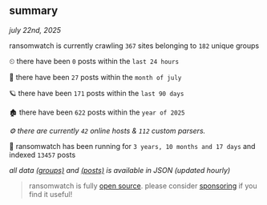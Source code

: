 
## summary
_july 22nd, 2025_

ransomwatch is currently crawling `367` sites belonging to `182` unique groups

⏲ there have been `0` posts within the `last 24 hours`

🦈 there have been `27` posts within the `month of july`

🪐 there have been `171` posts within the `last 90 days`

🏚 there have been `622` posts within the `year of 2025`

_⚙️ there are currently `42` online hosts & `112` custom parsers._

🦕 ransomwatch has been running for `3 years, 10 months and 17 days` and indexed `13457` posts

_all data  [(groups)](http://ransomwhat.telemetry.ltd/groups) and [(posts)](http://ransomwhat.telemetry.ltd/posts) is available in JSON (updated hourly)_

> ransomwatch is fully [open source](https://github.com/joshhighet/ransomwatch#ransomwatch--). please consider [sponsoring](https://github.com/sponsors/joshhighet) if you find it useful!
